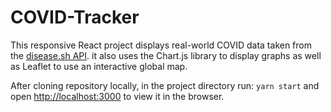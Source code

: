 # COVID-Tracker

This responsive React project displays real-world COVID data taken from the [disease.sh API](https://disease.sh/ "disease.sh API"). it also uses the Chart.js library to display graphs as well as Leaflet to use an interactive global map.

After cloning repository locally, in the project directory run: `yarn start` and open [http://localhost:3000](http://localhost:3000) to view it in the browser.
